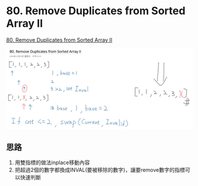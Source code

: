 # 80. Remove Duplicates from Sorted Array II

[80. Remove Duplicates from Sorted Array II](https://leetcode.com/problems/remove-duplicates-from-sorted-array-ii/description)


![image](https://github.com/negionion/Leetcode/blob/ming/80.%20Remove%20Duplicates%20from%20Sorted%20Array%20II/Note1.png)

## 思路

1. 用雙指標的做法inplace移動內容
2. 把超過2個的數字都換成INVAL(要被移除的數字)，讓要remove數字的指標可以快速判斷
